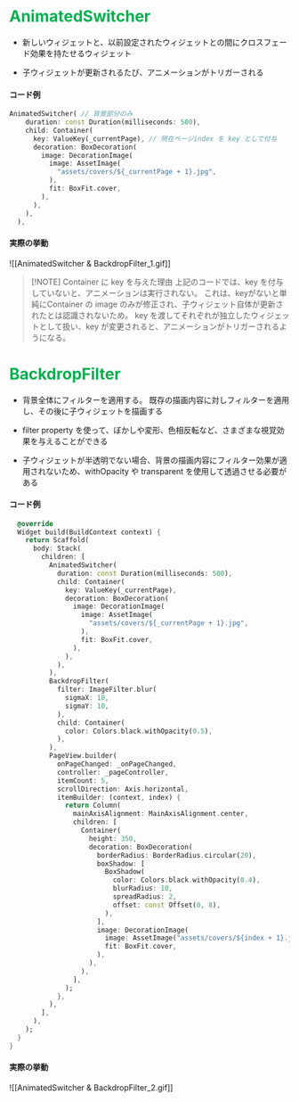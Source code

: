 
# <font color="#00b050">AnimatedSwitcher</font>

- 新しいウィジェットと、以前設定されたウィジェットとの間にクロスフェード効果を持たせるウィジェット

- 子ウィジェットが更新されるたび、アニメーションがトリガーされる

#### コード例

```dart
AnimatedSwitcher( // 背景部分のみ
	duration: const Duration(milliseconds: 500),
	child: Container(
	  key: ValueKey(_currentPage), // 現在ページindex を key として付与
	  decoration: BoxDecoration(
		image: DecorationImage(
		  image: AssetImage(
			"assets/covers/${_currentPage + 1}.jpg",
		  ),
		  fit: BoxFit.cover,
		),
	  ),
	),
  ),
```

#### 実際の挙動
![[AnimatedSwitcher & BackdropFilter_1.gif]]

> [!NOTE] Container に key を与えた理由
>上記のコードでは、key を付与していないと、アニメーションは実行されない。
>これは、keyがないと単純にContainer の image のみが修正され、子ウィジェット自体が更新されたとは認識されないため。
>key を渡してそれぞれが独立したウィジェットとして扱い、key が変更されると、アニメーションがトリガーされるようになる。


# <font color="#00b050">BackdropFilter</font>

- 背景全体にフィルターを適用する。
  既存の描画内容に対しフィルターを適用し、その後に子ウィジェットを描画する

- filter property を使って、ぼかしや変形、色相反転など、さまざまな視覚効果を与えることができる

- 子ウィジェットが半透明でない場合、背景の描画内容にフィルター効果が適用されないため、withOpacity や transparent を使用して透過させる必要がある
#### コード例
```dart
  @override
  Widget build(BuildContext context) {
    return Scaffold(
      body: Stack(
        children: [
          AnimatedSwitcher(
            duration: const Duration(milliseconds: 500),
            child: Container(
              key: ValueKey(_currentPage),
              decoration: BoxDecoration(
                image: DecorationImage(
                  image: AssetImage(
                    "assets/covers/${_currentPage + 1}.jpg",
                  ),
                  fit: BoxFit.cover,
                ),
              ),
            ),
          ),
          BackdropFilter(
            filter: ImageFilter.blur(
              sigmaX: 10,
              sigmaY: 10,
            ),
            child: Container(
              color: Colors.black.withOpacity(0.5),
            ),
          ),
          PageView.builder(
            onPageChanged: _onPageChanged,
            controller: _pageController,
            itemCount: 5,
            scrollDirection: Axis.horizontal,
            itemBuilder: (context, index) {
              return Column(
                mainAxisAlignment: MainAxisAlignment.center,
                children: [
                  Container(
                    height: 350,
                    decoration: BoxDecoration(
                      borderRadius: BorderRadius.circular(20),
                      boxShadow: [
                        BoxShadow(
                          color: Colors.black.withOpacity(0.4),
                          blurRadius: 10,
                          spreadRadius: 2,
                          offset: const Offset(0, 8),
                        ),
                      ],
                      image: DecorationImage(
                        image: AssetImage("assets/covers/${index + 1}.jpg"),
                        fit: BoxFit.cover,
                      ),
                    ),
                  ),
                ],
              );
            },
          ),
        ],
      ),
    );
  }
}
```

#### 実際の挙動
![[AnimatedSwitcher & BackdropFilter_2.gif]]